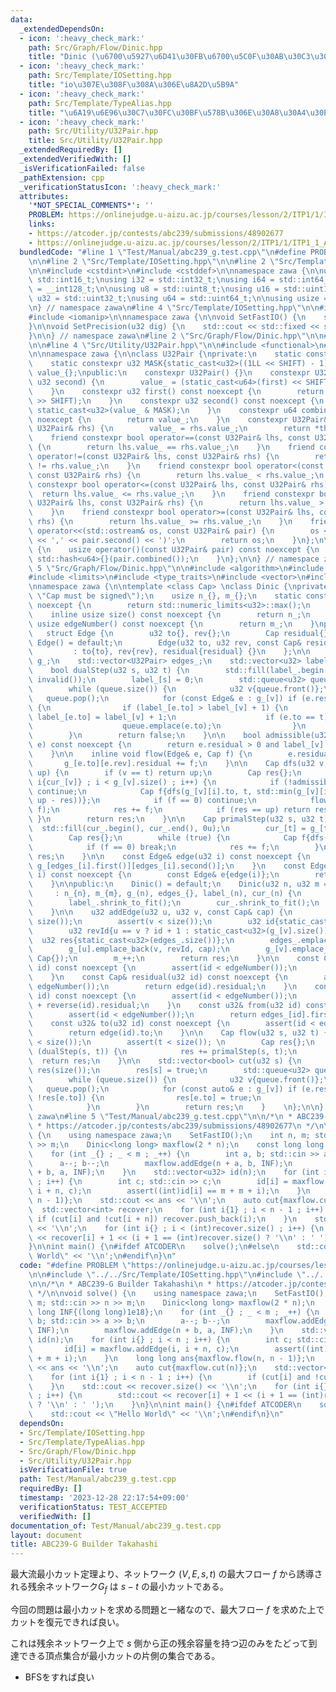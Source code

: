 ```yaml
---
data:
  _extendedDependsOn:
  - icon: ':heavy_check_mark:'
    path: Src/Graph/Flow/Dinic.hpp
    title: "Dinic (\u6700\u5927\u6D41\u30FB\u6700\u5C0F\u30AB\u30C3\u30C8)"
  - icon: ':heavy_check_mark:'
    path: Src/Template/IOSetting.hpp
    title: "io\u307E\u308F\u308A\u306E\u8A2D\u5B9A"
  - icon: ':heavy_check_mark:'
    path: Src/Template/TypeAlias.hpp
    title: "\u6A19\u6E96\u30C7\u30FC\u30BF\u578B\u306E\u30A8\u30A4\u30EA\u30A2\u30B9"
  - icon: ':heavy_check_mark:'
    path: Src/Utility/U32Pair.hpp
    title: Src/Utility/U32Pair.hpp
  _extendedRequiredBy: []
  _extendedVerifiedWith: []
  _isVerificationFailed: false
  _pathExtension: cpp
  _verificationStatusIcon: ':heavy_check_mark:'
  attributes:
    '*NOT_SPECIAL_COMMENTS*': ''
    PROBLEM: https://onlinejudge.u-aizu.ac.jp/courses/lesson/2/ITP1/1/ITP1_1_A
    links:
    - https://atcoder.jp/contests/abc239/submissions/48902677
    - https://onlinejudge.u-aizu.ac.jp/courses/lesson/2/ITP1/1/ITP1_1_A
  bundledCode: "#line 1 \"Test/Manual/abc239_g.test.cpp\"\n#define PROBLEM \"https://onlinejudge.u-aizu.ac.jp/courses/lesson/2/ITP1/1/ITP1_1_A\"\
    \n\n#line 2 \"Src/Template/IOSetting.hpp\"\n\n#line 2 \"Src/Template/TypeAlias.hpp\"\
    \n\n#include <cstdint>\n#include <cstddef>\n\nnamespace zawa {\n\nusing i16 =\
    \ std::int16_t;\nusing i32 = std::int32_t;\nusing i64 = std::int64_t;\nusing i128\
    \ = __int128_t;\n\nusing u8 = std::uint8_t;\nusing u16 = std::uint16_t;\nusing\
    \ u32 = std::uint32_t;\nusing u64 = std::uint64_t;\n\nusing usize = std::size_t;\n\
    \n} // namespace zawa\n#line 4 \"Src/Template/IOSetting.hpp\"\n\n#include <iostream>\n\
    #include <iomanip>\n\nnamespace zawa {\n\nvoid SetFastIO() {\n    std::cin.tie(nullptr)->sync_with_stdio(false);\n\
    }\n\nvoid SetPrecision(u32 dig) {\n    std::cout << std::fixed << std::setprecision(dig);\n\
    }\n\n} // namespace zawa\n#line 2 \"Src/Graph/Flow/Dinic.hpp\"\n\n#line 2 \"Src/Utility/U32Pair.hpp\"\
    \n\n#line 4 \"Src/Utility/U32Pair.hpp\"\n\n#include <functional>\n#line 7 \"Src/Utility/U32Pair.hpp\"\
    \n\nnamespace zawa {\n\nclass U32Pair {\nprivate:\n    static constexpr u32 SHIFT{32};\n\
    \    static constexpr u32 MASK{static_cast<u32>((1LL << SHIFT) - 1)};\n    u64\
    \ value_{};\npublic:\n    constexpr U32Pair() {}\n    constexpr U32Pair(u32 first,\
    \ u32 second) {\n        value_ = (static_cast<u64>(first) << SHIFT) | second;\n\
    \    }\n    constexpr u32 first() const noexcept {\n        return static_cast<u32>(value_\
    \ >> SHIFT);\n    }\n    constexpr u32 second() const noexcept {\n        return\
    \ static_cast<u32>(value_ & MASK);\n    }\n    constexpr u64 combined() const\
    \ noexcept {\n        return value_;\n    }\n    constexpr U32Pair& operator=(const\
    \ U32Pair& rhs) {\n        value_ = rhs.value_;\n        return *this;\n    }\n\
    \    friend constexpr bool operator==(const U32Pair& lhs, const U32Pair& rhs)\
    \ {\n        return lhs.value_ == rhs.value_;\n    }\n    friend constexpr bool\
    \ operator!=(const U32Pair& lhs, const U32Pair& rhs) {\n        return lhs.value_\
    \ != rhs.value_;\n    }\n    friend constexpr bool operator<(const U32Pair& lhs,\
    \ const U32Pair& rhs) {\n        return lhs.value_ < rhs.value_;\n    }\n    friend\
    \ constexpr bool operator<=(const U32Pair& lhs, const U32Pair& rhs) {\n      \
    \  return lhs.value_ <= rhs.value_;\n    }\n    friend constexpr bool operator>(const\
    \ U32Pair& lhs, const U32Pair& rhs) {\n        return lhs.value_ > rhs.value_;\n\
    \    }\n    friend constexpr bool operator>=(const U32Pair& lhs, const U32Pair&\
    \ rhs) {\n        return lhs.value_ >= rhs.value_;\n    }\n    friend std::ostream&\
    \ operator<<(std::ostream& os, const U32Pair& pair) {\n        os << '(' << pair.first()\
    \ << ',' << pair.second() << ')';\n        return os;\n    }\n};\n\nstruct U32PairHash\
    \ {\n    usize operator()(const U32Pair& pair) const noexcept {\n        return\
    \ std::hash<u64>{}(pair.combined());\n    }\n};\n\n} // namespace zawa\n#line\
    \ 5 \"Src/Graph/Flow/Dinic.hpp\"\n\n#include <algorithm>\n#include <cassert>\n\
    #include <limits>\n#include <type_traits>\n#include <vector>\n#include <queue>\n\
    \nnamespace zawa {\n\ntemplate <class Cap> \nclass Dinic {\nprivate:\n    static_assert(std::is_signed_v<Cap>,\
    \ \"Cap must be signed\");\n    usize n_{}, m_{};\n    static constexpr u32 invalid()\
    \ noexcept {\n        return std::numeric_limits<u32>::max();\n    }\npublic:\n\
    \    inline usize size() const noexcept {\n        return n_;\n    }\n    inline\
    \ usize edgeNumber() const noexcept {\n        return m_;\n    }\nprivate:\n \
    \   struct Edge {\n        u32 to{}, rev{};\n        Cap residual{};\n       \
    \ Edge() = default;\n        Edge(u32 to, u32 rev, const Cap& residual) \n   \
    \         : to{to}, rev{rev}, residual{residual} {}\n    };\n\n    std::vector<std::vector<Edge>>\
    \ g_;\n    std::vector<U32Pair> edges_;\n    std::vector<u32> label_, cur_;\n\n\
    \    bool dualStep(u32 s, u32 t) {\n        std::fill(label_.begin(), label_.end(),\
    \ invalid());\n        label_[s] = 0;\n        std::queue<u32> queue{ { s } };\n\
    \        while (queue.size()) {\n            u32 v{queue.front()};\n         \
    \   queue.pop();\n            for (const Edge& e : g_[v]) if (e.residual > 0)\
    \ {\n                if (label_[e.to] > label_[v] + 1) {\n                   \
    \ label_[e.to] = label_[v] + 1;\n                    if (e.to == t) return true;\n\
    \                    queue.emplace(e.to);\n                }\n            }\n\
    \        }\n        return false;\n    }\n\n    bool admissible(u32 v, const Edge&\
    \ e) const noexcept {\n        return e.residual > 0 and label_[v] + 1 == label_[e.to];\n\
    \    }\n\n    inline void flow(Edge& e, Cap f) {\n        e.residual -= f;\n \
    \       g_[e.to][e.rev].residual += f;\n    }\n\n    Cap dfs(u32 v, u32 t, Cap\
    \ up) {\n        if (v == t) return up;\n        Cap res{};\n        for (u32&\
    \ i{cur_[v]} ; i < g_[v].size() ; i++) {\n            if (!admissible(v, g_[v][i]))\
    \ continue;\n            Cap f{dfs(g_[v][i].to, t, std::min(g_[v][i].residual,\
    \ up - res))};\n            if (f == 0) continue;\n            flow(g_[v][i],\
    \ f);\n            res += f;\n            if (res == up) return res;\n       \
    \ }\n        return res;\n    }\n\n    Cap primalStep(u32 s, u32 t) {\n      \
    \  std::fill(cur_.begin(), cur_.end(), 0u);\n        cur_[t] = g_[t].size();\n\
    \        Cap res{};\n        while (true) {\n            Cap f{dfs(s, t, std::numeric_limits<Cap>::max())};\n\
    \            if (f == 0) break;\n            res += f;\n        }\n        return\
    \ res;\n    }\n\n    const Edge& edge(u32 i) const noexcept {\n        return\
    \ g_[edges_[i].first()][edges_[i].second()];\n    }\n    const Edge& reverse(u32\
    \ i) const noexcept {\n        const Edge& e{edge(i)};\n        return g_[e.to][e.rev];\n\
    \    }\n\npublic:\n    Dinic() = default;\n    Dinic(u32 n, u32 m = 0u) \n   \
    \     : n_{n}, m_{m}, g_(n), edges_{}, label_(n), cur_(n) {\n        g_.shrink_to_fit();\n\
    \        label_.shrink_to_fit();\n        cur_.shrink_to_fit();\n        edges_.reserve(m);\n\
    \    }\n\n    u32 addEdge(u32 u, u32 v, const Cap& cap) {\n        assert(u <\
    \ size());\n        assert(v < size());\n        u32 id{static_cast<u32>(g_[u].size())};\n\
    \        u32 revId{u == v ? id + 1 : static_cast<u32>(g_[v].size())};\n      \
    \  u32 res{static_cast<u32>(edges_.size())};\n        edges_.emplace_back(u, id);\n\
    \        g_[u].emplace_back(v, revId, cap);\n        g_[v].emplace_back(u, id,\
    \ Cap{});\n        m_++;\n        return res;\n    }\n\n    const Cap& flowed(u32\
    \ id) const noexcept {\n        assert(id < edgeNumber());\n        return reverse(id).residual;\n\
    \    }\n    const Cap& residual(u32 id) const noexcept {\n        assert(id <\
    \ edgeNumber());\n        return edge(id).residual;\n    }\n    const Cap& capacity(u32\
    \ id) const noexcept {\n        assert(id < edgeNumber());\n        return edge(id).residual\
    \ + reverse(id).residual;\n    }\n    const u32& from(u32 id) const noexcept {\n\
    \        assert(id < edgeNumber());\n        return edges_[id].first();\n    }\n\
    \    const u32& to(u32 id) const noexcept {\n        assert(id < edgeNumber());\n\
    \        return edge(id).to;\n    }\n\n    Cap flow(u32 s, u32 t) {\n        assert(s\
    \ < size());\n        assert(t < size()); \n        Cap res{};\n        while\
    \ (dualStep(s, t)) {\n            res += primalStep(s, t);\n        }\n      \
    \  return res;\n    }\n\n    std::vector<bool> cut(u32 s) {\n        std::vector<bool>\
    \ res(size());\n        res[s] = true;\n        std::queue<u32> queue{ { s } };\n\
    \        while (queue.size()) {\n            u32 v{queue.front()};\n         \
    \   queue.pop();\n            for (const auto& e : g_[v]) if (e.residual > 0 and\
    \ !res[e.to]) {\n                res[e.to] = true;\n                queue.emplace(e.to);\n\
    \            }\n        }\n        return res;\n    }    \n};\n\n} // namespace\
    \ zawa\n#line 5 \"Test/Manual/abc239_g.test.cpp\"\n\n/*\n * ABC239-G Builder Takahashi\n\
    \ * https://atcoder.jp/contests/abc239/submissions/48902677\n */\n\nvoid solve()\
    \ {\n    using namespace zawa;\n    SetFastIO();\n    int n, m; std::cin >> n\
    \ >> m;\n    Dinic<long long> maxflow(2 * n);\n    const long long INF{(long long)1e18};\n\
    \    for (int _{} ; _ < m ; _++) {\n        int a, b; std::cin >> a >> b;\n  \
    \      a--; b--;\n        maxflow.addEdge(n + a, b, INF);\n        maxflow.addEdge(n\
    \ + b, a, INF);\n    }\n    std::vector<u32> id(n);\n    for (int i{} ; i < n\
    \ ; i++) {\n        int c; std::cin >> c;\n        id[i] = maxflow.addEdge(i,\
    \ i + n, c);\n        assert((int)id[i] == m + m + i);\n    }\n    long long ans{maxflow.flow(n,\
    \ n - 1)};\n    std::cout << ans << '\\n';\n    auto cut{maxflow.cut(n)};\n  \
    \  std::vector<int> recover;\n    for (int i{1} ; i < n - 1 ; i++) {\n       \
    \ if (cut[i] and !cut[i + n]) recover.push_back(i);\n    }\n    std::cout << recover.size()\
    \ << '\\n';\n    for (int i{} ; i < (int)recover.size() ; i++) {\n        std::cout\
    \ << recover[i] + 1 << (i + 1 == (int)recover.size() ? '\\n' : ' ');\n    }\n\
    }\n\nint main() {\n#ifdef ATCODER\n    solve();\n#else\n    std::cout << \"Hello\
    \ World\" << '\\n';\n#endif\n}\n"
  code: "#define PROBLEM \"https://onlinejudge.u-aizu.ac.jp/courses/lesson/2/ITP1/1/ITP1_1_A\"\
    \n\n#include \"../../Src/Template/IOSetting.hpp\"\n#include \"../../Src/Graph/Flow/Dinic.hpp\"\
    \n\n/*\n * ABC239-G Builder Takahashi\n * https://atcoder.jp/contests/abc239/submissions/48902677\n\
    \ */\n\nvoid solve() {\n    using namespace zawa;\n    SetFastIO();\n    int n,\
    \ m; std::cin >> n >> m;\n    Dinic<long long> maxflow(2 * n);\n    const long\
    \ long INF{(long long)1e18};\n    for (int _{} ; _ < m ; _++) {\n        int a,\
    \ b; std::cin >> a >> b;\n        a--; b--;\n        maxflow.addEdge(n + a, b,\
    \ INF);\n        maxflow.addEdge(n + b, a, INF);\n    }\n    std::vector<u32>\
    \ id(n);\n    for (int i{} ; i < n ; i++) {\n        int c; std::cin >> c;\n \
    \       id[i] = maxflow.addEdge(i, i + n, c);\n        assert((int)id[i] == m\
    \ + m + i);\n    }\n    long long ans{maxflow.flow(n, n - 1)};\n    std::cout\
    \ << ans << '\\n';\n    auto cut{maxflow.cut(n)};\n    std::vector<int> recover;\n\
    \    for (int i{1} ; i < n - 1 ; i++) {\n        if (cut[i] and !cut[i + n]) recover.push_back(i);\n\
    \    }\n    std::cout << recover.size() << '\\n';\n    for (int i{} ; i < (int)recover.size()\
    \ ; i++) {\n        std::cout << recover[i] + 1 << (i + 1 == (int)recover.size()\
    \ ? '\\n' : ' ');\n    }\n}\n\nint main() {\n#ifdef ATCODER\n    solve();\n#else\n\
    \    std::cout << \"Hello World\" << '\\n';\n#endif\n}\n"
  dependsOn:
  - Src/Template/IOSetting.hpp
  - Src/Template/TypeAlias.hpp
  - Src/Graph/Flow/Dinic.hpp
  - Src/Utility/U32Pair.hpp
  isVerificationFile: true
  path: Test/Manual/abc239_g.test.cpp
  requiredBy: []
  timestamp: '2023-12-28 22:17:54+09:00'
  verificationStatus: TEST_ACCEPTED
  verifiedWith: []
documentation_of: Test/Manual/abc239_g.test.cpp
layout: document
title: ABC239-G Builder Takahashi
---
```


最大流最小カット定理より、ネットワーク $(V, E, s, t)$ の最大フロー $f$ から誘導される残余ネットワーク$G_{f}$ は $s-t$ の最小カットである。

今回の問題は最小カットを求める問題と一緒なので、最大フロー $f$ を求めた上でカットを復元できれば良い。

これは残余ネットワーク上で $s$ 側から正の残余容量を持つ辺のみをたどって到達できる頂点集合が最小カットの片側の集合である。
- BFSをすれば良い
